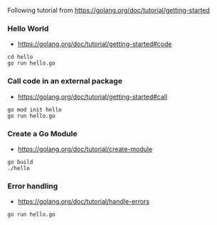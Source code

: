 Following tutorial from https://golang.org/doc/tutorial/getting-started

### Hello World
- https://golang.org/doc/tutorial/getting-started#code
```
cd hello
go run hello.go
```

### Call code in an external package
- https://golang.org/doc/tutorial/getting-started#call
```
go mod init hello
go run hello.go
```

### Create a Go Module
- https://golang.org/doc/tutorial/create-module
```
go build
./hello
```

### Error handling
- https://golang.org/doc/tutorial/handle-errors
```
go run hello.go
```
